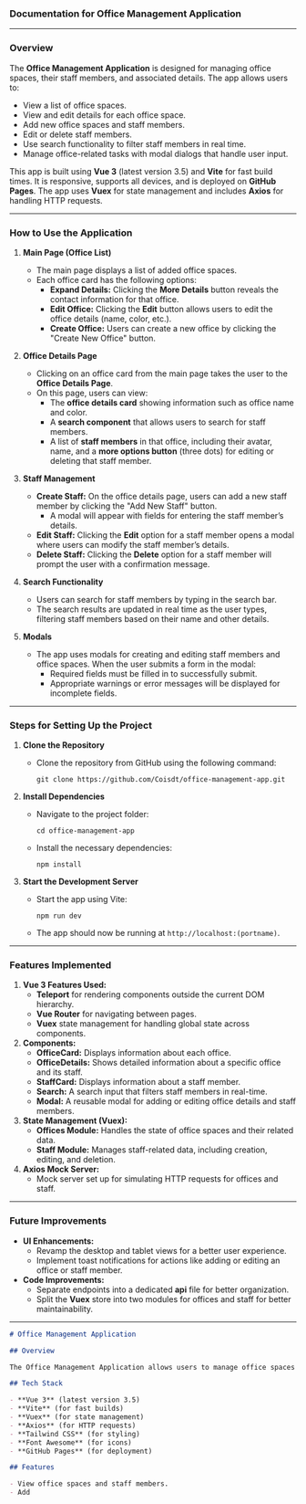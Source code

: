 ### Documentation for Office Management Application

---

### **Overview**

The **Office Management Application** is designed for managing office spaces, their staff members, and associated details. The app allows users to:

- View a list of office spaces.
- View and edit details for each office space.
- Add new office spaces and staff members.
- Edit or delete staff members.
- Use search functionality to filter staff members in real time.
- Manage office-related tasks with modal dialogs that handle user input.

This app is built using **Vue 3** (latest version 3.5) and **Vite** for fast build times. It is responsive, supports all devices, and is deployed on **GitHub Pages**. The app uses **Vuex** for state management and includes **Axios** for handling HTTP requests.

---

### **How to Use the Application**

1. **Main Page (Office List)**
   - The main page displays a list of added office spaces.
   - Each office card has the following options:
     - **Expand Details:** Clicking the **More Details** button reveals the contact information for that office.
     - **Edit Office:** Clicking the **Edit** button allows users to edit the office details (name, color, etc.).
     - **Create Office:** Users can create a new office by clicking the "Create New Office" button.
2. **Office Details Page**
   - Clicking on an office card from the main page takes the user to the **Office Details Page**.
   - On this page, users can view:
     - The **office details card** showing information such as office name and color.
     - A **search component** that allows users to search for staff members.
     - A list of **staff members** in that office, including their avatar, name, and a **more options button** (three dots) for editing or deleting that staff member.
3. **Staff Management**
   - **Create Staff:** On the office details page, users can add a new staff member by clicking the "Add New Staff" button.
     - A modal will appear with fields for entering the staff member’s details.
   - **Edit Staff:** Clicking the **Edit** option for a staff member opens a modal where users can modify the staff member’s details.
   - **Delete Staff:** Clicking the **Delete** option for a staff member will prompt the user with a confirmation message.
4. **Search Functionality**

   - Users can search for staff members by typing in the search bar.
   - The search results are updated in real time as the user types, filtering staff members based on their name and other details.

5. **Modals**
   - The app uses modals for creating and editing staff members and office spaces. When the user submits a form in the modal:
     - Required fields must be filled in to successfully submit.
     - Appropriate warnings or error messages will be displayed for incomplete fields.

---

### **Steps for Setting Up the Project**

1. **Clone the Repository**

   - Clone the repository from GitHub using the following command:
     ```
     git clone https://github.com/Coisdt/office-management-app.git
     ```

2. **Install Dependencies**

   - Navigate to the project folder:
     ```
     cd office-management-app
     ```
   - Install the necessary dependencies:
     ```
     npm install
     ```

3. **Start the Development Server**
   - Start the app using Vite:
     ```
     npm run dev
     ```
   - The app should now be running at `http://localhost:(portname)`.

---

### **Features Implemented**

1. **Vue 3 Features Used:**
   - **Teleport** for rendering components outside the current DOM hierarchy.
   - **Vue Router** for navigating between pages.
   - **Vuex** state management for handling global state across components.
2. **Components:**
   - **OfficeCard:** Displays information about each office.
   - **OfficeDetails:** Shows detailed information about a specific office and its staff.
   - **StaffCard:** Displays information about a staff member.
   - **Search:** A search input that filters staff members in real-time.
   - **Modal:** A reusable modal for adding or editing office details and staff members.
3. **State Management (Vuex):**
   - **Offices Module:** Handles the state of office spaces and their related data.
   - **Staff Module:** Manages staff-related data, including creation, editing, and deletion.
4. **Axios Mock Server:**
   - Mock server set up for simulating HTTP requests for offices and staff.

---

### **Future Improvements**

- **UI Enhancements:**
  - Revamp the desktop and tablet views for a better user experience.
  - Implement toast notifications for actions like adding or editing an office or staff member.
- **Code Improvements:**
  - Separate endpoints into a dedicated **api** file for better organization.
  - Split the **Vuex** store into two modules for offices and staff for better maintainability.

---

```markdown
# Office Management Application

## Overview

The Office Management Application allows users to manage office spaces and staff members. It supports creating, editing, and deleting office spaces and staff members. It also provides real-time search functionality for staff members within each office.

## Tech Stack

- **Vue 3** (latest version 3.5)
- **Vite** (for fast builds)
- **Vuex** (for state management)
- **Axios** (for HTTP requests)
- **Tailwind CSS** (for styling)
- **Font Awesome** (for icons)
- **GitHub Pages** (for deployment)

## Features

- View office spaces and staff members.
- Add
```
